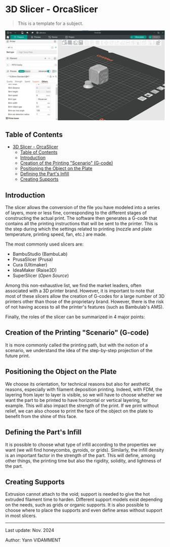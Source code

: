 # 3D Slicer - OrcaSlicer

> This is a template for a subject.

![Software](../assets/orcaslicer-1.png)

## Table of Contents

- [3D Slicer - OrcaSlicer](#3d-slicer---orcaslicer)
  - [Table of Contents](#table-of-contents)
  - [Introduction](#introduction)
  - [Creation of the Printing "Scenario" (G-code)](#creation-of-the-printing-scenario-g-code)
  - [Positioning the Object on the Plate](#positioning-the-object-on-the-plate)
  - [Defining the Part's Infill](#defining-the-parts-infill)
  - [Creating Supports](#creating-supports)

## Introduction

The slicer allows the conversion of the file you have modeled into a series of layers, more or less fine, corresponding to the different stages of constructing the actual print. The software then generates a G-code that contains all the printing instructions that will be sent to the printer. This is the step during which the settings related to printing (nozzle and plate temperature, printing speed, fan, etc.) are made.

The most commonly used slicers are:

- BambuStudio (BambuLab)
- PrusaSlicer (Prusa)
- Cura (Ultimaker)
- IdeaMaker (Raise3D)
- SuperSlicer (_Open Source_)

Among this non-exhaustive list, we find the market leaders, often associated with a 3D printer brand. However, it is important to note that most of these slicers allow the creation of G-codes for a large number of 3D printers other than those of the proprietary brand. However, there is the risk of not having access to all the printer's features (such as Bambulab's AMS).

Finally, the roles of the slicer can be summarized in 4 major points:

## Creation of the Printing "Scenario" (G-code)

It is more commonly called the printing path, but with the notion of a scenario, we understand the idea of the step-by-step projection of the future print.

## Positioning the Object on the Plate

We choose its orientation, for technical reasons but also for aesthetic reasons, especially with filament deposition printing. Indeed, with FDM, the layering from layer to layer is visible, so we will have to choose whether we want the part to be printed to have horizontal or vertical layering, for example. This will also impact the strength of the print. If we print without relief, we can also choose to print the face of the object on the plate to benefit from the shine of this face.

## Defining the Part's Infill

It is possible to choose what type of infill according to the properties we want (we will find honeycombs, gyroids, or grids). Similarly, the infill density is an important factor in the strength of the part. This will define, among other things, the printing time but also the rigidity, solidity, and lightness of the part.

## Creating Supports

Extrusion cannot attach to the void; support is needed to give the hot extruded filament time to harden. Different support models exist depending on the needs, such as grids or organic supports. It is also possible to choose where to place the supports and even define areas without support in most slicers.

---

Last update: Nov. 2024

Author: Yann VIDAMMENT
